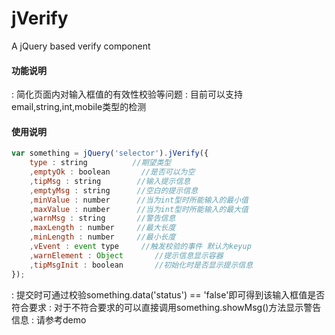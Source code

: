 jVerify
=======

A jQuery based verify component

#### 功能说明
:    简化页面内对输入框值的有效性校验等问题
:    目前可以支持email,string,int,mobile类型的检测

#### 使用说明

``` javascript
var something = jQuery('selector').jVerify({
    type : string          //期望类型
    ,emptyOk : boolean       //是否可以为空
    ,tipMsg : string        //输入提示信息
    ,emptyMsg : string      //空白的提示信息
    ,minValue : number      //当为int型时所能输入的最小值
    ,maxValue : number      //当为int型时所能输入的最大值
    ,warnMsg : string       //警告信息
    ,maxLength : number     //最大长度
    ,minLength : number     //最小长度
    ,vEvent : event type     //触发校验的事件 默认为keyup
    ,warnElement : Object       //提示信息显示容器
    ,tipMsgInit : boolean       //初始化时是否显示提示信息
});
```
:    提交时可通过校验something.data('status') == 'false'即可得到该输入框值是否符合要求
:    对于不符合要求的可以直接调用something.showMsg()方法显示警告信息
:    请参考demo
